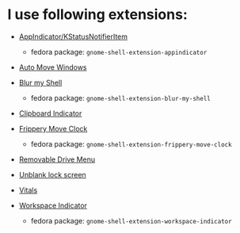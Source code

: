 # I use following extensions:
- [AppIndicator/KStatusNotifierItem](https://github.com/ubuntu/gnome-shell-extension-appindicator)
  - fedora package: `gnome-shell-extension-appindicator`
- [Auto Move Windows](https://extensions.gnome.org/extension/16/auto-move-windows/)
- [Blur my Shell](https://extensions.gnome.org/extension/3193/blur-my-shell/)
  - fedora package: `gnome-shell-extension-blur-my-shell`
- [Clipboard Indicator](https://extensions.gnome.org/extension/779/clipboard-indicator/)
- [Frippery Move Clock](https://extensions.gnome.org/extension/2/move-clock/)
  - fedora package: `gnome-shell-extension-frippery-move-clock`

- [Removable Drive Menu](https://extensions.gnome.org/extension/7/removable-drive-menu/)
- [Unblank lock screen](https://extensions.gnome.org/extension/1414/unblank/)
- [Vitals](https://extensions.gnome.org/extension/1460/vitals/)
- [Workspace Indicator](https://extensions.gnome.org/extension/21/workspace-indicator/)
  - fedora package: `gnome-shell-extension-workspace-indicator`
